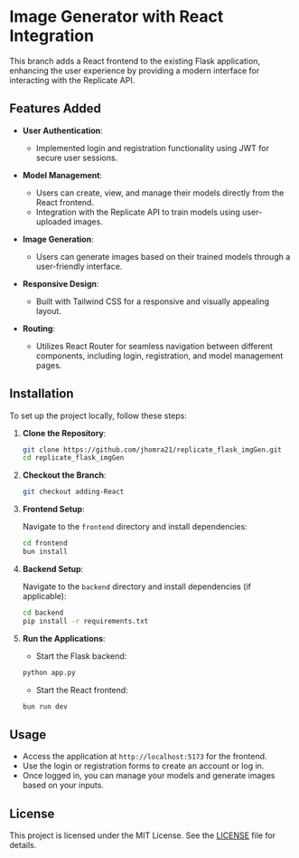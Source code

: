 # Image Generator with React Integration

This branch adds a React frontend to the existing Flask application, enhancing the user experience by providing a modern interface for interacting with the Replicate API.

## Features Added

- **User Authentication**: 
  - Implemented login and registration functionality using JWT for secure user sessions.

- **Model Management**:
  - Users can create, view, and manage their models directly from the React frontend.
  - Integration with the Replicate API to train models using user-uploaded images.

- **Image Generation**:
  - Users can generate images based on their trained models through a user-friendly interface.

- **Responsive Design**:
  - Built with Tailwind CSS for a responsive and visually appealing layout.

- **Routing**:
  - Utilizes React Router for seamless navigation between different components, including login, registration, and model management pages.

## Installation

To set up the project locally, follow these steps:

1. **Clone the Repository**:

   ```bash
   git clone https://github.com/jhomra21/replicate_flask_imgGen.git
   cd replicate_flask_imgGen
   ```

2. **Checkout the Branch**:

   ```bash
   git checkout adding-React
   ```

3. **Frontend Setup**:

   Navigate to the `frontend` directory and install dependencies:

   ```bash
   cd frontend
   bun install
   ```

4. **Backend Setup**:

   Navigate to the `backend` directory and install dependencies (if applicable):

   ```bash
   cd backend
   pip install -r requirements.txt
   ```

5. **Run the Applications**:

   - Start the Flask backend:

   ```bash
   python app.py
   ```

   - Start the React frontend:

   ```bash
   bun run dev
   ```

## Usage

- Access the application at `http://localhost:5173` for the frontend.
- Use the login or registration forms to create an account or log in.
- Once logged in, you can manage your models and generate images based on your inputs.


## License

This project is licensed under the MIT License. See the [LICENSE](LICENSE) file for details.
